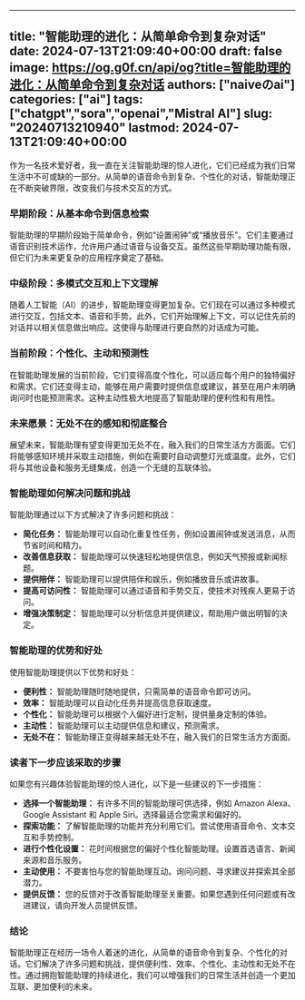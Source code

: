 
---
title: "智能助理的进化：从简单命令到复杂对话"
date: 2024-07-13T21:09:40+00:00
draft: false
image: https://og.g0f.cn/api/og?title=智能助理的进化：从简单命令到复杂对话
authors: ["naiveのai"]
categories: ["ai"]
tags: ["chatgpt","sora","openai","Mistral AI"]
slug: "20240713210940"
lastmod: 2024-07-13T21:09:40+00:00
---
作为一名技术爱好者，我一直在关注智能助理的惊人进化，它们已经成为我们日常生活中不可或缺的一部分。从简单的语音命令到复杂、个性化的对话，智能助理正在不断突破界限，改变我们与技术交互的方式。

### 早期阶段：从基本命令到信息检索

智能助理的早期阶段始于简单命令，例如“设置闹钟”或“播放音乐”。它们主要通过语音识别技术运作，允许用户通过语音与设备交互。虽然这些早期助理功能有限，但它们为未来更复杂的应用程序奠定了基础。

### 中级阶段：多模式交互和上下文理解

随着人工智能（AI）的进步，智能助理变得更加复杂。它们现在可以通过多种模式进行交互，包括文本、语音和手势。此外，它们开始理解上下文，可以记住先前的对话并以相关信息做出响应。这使得与助理进行更自然的对话成为可能。

### 当前阶段：个性化、主动和预测性

在智能助理发展的当前阶段，它们变得高度个性化，可以适应每个用户的独特偏好和需求。它们还变得主动，能够在用户需要时提供信息或建议，甚至在用户未明确询问时也能预测需求。这种主动性极大地提高了智能助理的便利性和有用性。

### 未来愿景：无处不在的感知和彻底整合

展望未来，智能助理有望变得更加无处不在，融入我们的日常生活方方面面。它们将能够感知环境并采取主动措施，例如在需要时自动调整灯光或温度。此外，它们将与其他设备和服务无缝集成，创造一个无缝的互联体验。

### 智能助理如何解决问题和挑战

智能助理通过以下方式解决了许多问题和挑战：

* **简化任务：** 智能助理可以自动化重复性任务，例如设置闹钟或发送消息，从而节省时间和精力。
* **改善信息获取：** 智能助理可以快速轻松地提供信息，例如天气预报或新闻标题。
* **提供陪伴：** 智能助理可以提供陪伴和娱乐，例如播放音乐或讲故事。
* **提高可访问性：** 智能助理可以通过语音和手势交互，使技术对残疾人更易于访问。
* **增强决策制定：** 智能助理可以分析信息并提供建议，帮助用户做出明智的决定。

### 智能助理的优势和好处

使用智能助理提供以下优势和好处：

* **便利性：** 智能助理随时随地提供，只需简单的语音命令即可访问。
* **效率：** 智能助理可以自动化任务并提高信息获取速度。
* **个性化：** 智能助理可以根据个人偏好进行定制，提供量身定制的体验。
* **主动性：** 智能助理可以主动提供信息和建议，预测需求。
* **无处不在：** 智能助理正变得越来越无处不在，融入我们的日常生活方方面面。

### 读者下一步应该采取的步骤

如果您有兴趣体验智能助理的惊人进化，以下是一些建议的下一步措施：

* **选择一个智能助理：** 有许多不同的智能助理可供选择，例如 Amazon Alexa、Google Assistant 和 Apple Siri。选择最适合您需求和偏好的。
* **探索功能：** 了解智能助理的功能并充分利用它们。尝试使用语音命令、文本交互和手势控制。
* **进行个性化设置：** 花时间根据您的偏好个性化智能助理。设置首选语言、新闻来源和音乐服务。
* **主动使用：** 不要害怕与您的智能助理互动。询问问题、寻求建议并探索其全部潜力。
* **提供反馈：** 您的反馈对于改善智能助理至关重要。如果您遇到任何问题或有改进建议，请向开发人员提供反馈。

### 结论

智能助理正在经历一场令人着迷的进化，从简单的语音命令到复杂、个性化的对话。它们解决了许多问题和挑战，提供便利性、效率、个性化、主动性和无处不在性。通过拥抱智能助理的持续进化，我们可以增强我们的日常生活并创造一个更加互联、更加便利的未来。
